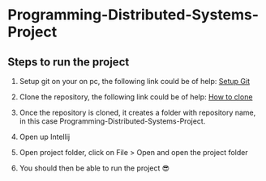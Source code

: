 # Programming-Distributed-Systems-Project

## Steps to run the project
1. Setup git on your on pc, the following link could be of help: [Setup Git](https://help.github.com/en/github/getting-started-with-github/set-up-git)

2. Clone the repository, the following link could be of help: [How to clone](https://help.github.com/en/github/creating-cloning-and-archiving-repositories/cloning-a-repository)

3. Once the repository is cloned, it creates a folder with repository name, in this case Programming-Distributed-Systems-Project.

4. Open up Intellij 

5. Open project folder, click on File > Open and open the project folder

7. You should then be able to run the project :sunglasses:
